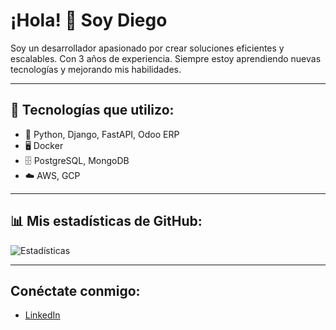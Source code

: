 # ¡Hola! 👋 Soy Diego

Soy un desarrollador apasionado por crear soluciones eficientes y escalables. Con 3 años de experiencia. Siempre estoy aprendiendo nuevas tecnologías y mejorando mis habilidades.

---

## 🔧 Tecnologías que utilizo:
- 🐍 Python, Django, FastAPI, Odoo ERP
- 🖥️ Docker
- 🗄️ PostgreSQL, MongoDB
- ☁️ AWS, GCP

---

## 📊 Mis estadísticas de GitHub:
![Estadísticas](https://github-readme-stats.vercel.app/api?username=DiegoDev404&show_icons=true&theme=radical)

---

## Conéctate conmigo:
- [LinkedIn](https://www.linkedin.com/in/iamdiegohernandez/)

